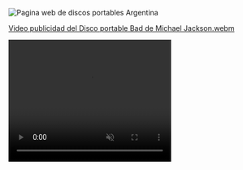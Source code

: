 ![Pagina web de discos portables Argentina](https://github.com/user-attachments/assets/e5e06fc1-464a-454f-8c6f-07b312161ac2)

[Video publicidad del Disco portable Bad de Michael Jackson.webm](https://github.com/user-attachments/assets/dfe3342b-1760-4598-badb-5b079b7ee1db)


<video width="320" height="240" controls loop="" muted = "" autoplay="">
  <source src="https://github.com/ciaranbench/ciaranbench.github.io/raw/main/assets/dance_ex.mp4">
</video>
